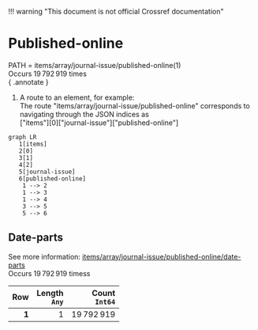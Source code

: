 !!! warning "This document is not official Crossref documentation"
# Published-online
PATH = items/array/journal-issue/published-online(1)  
Occurs 19 792 919 times  
{ .annotate }

1. A route to an element, for example:  
   The route "items/array/journal-issue/published-online" corresponds to navigating through the JSON indices as  
   ["items"][0]["journal-issue"]["published-online"]  

```mermaid
graph LR
   1[items]
   2[0]
   3[1]
   4[2]
   5[journal-issue]
   6[published-online]
    1 --> 2
    1 --> 3
    1 --> 4
    3 --> 5
    5 --> 6
```


## Date-parts
See more information: [items/array/journal-issue/published-online/date-parts](date-parts/index.md)  
Occurs 19 792 919 timess  

| **Row** | **Length**<br>`Any` | **Count**<br>`Int64` |
|--------:|--------------------:|---------------------:|
| **1**   | 1                   | 19 792 919           |

